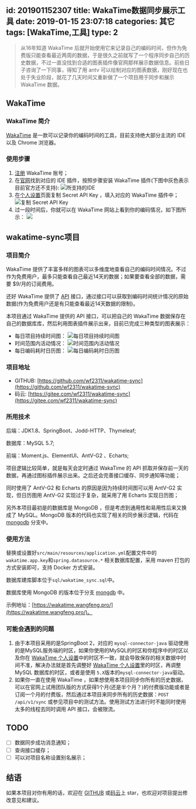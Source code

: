 id: 201901152307
title: WakaTime数据同步展示工具
date: 2019-01-15 23:07:18
categories: 其它
tags: [WakaTime,工具]
type: 2
---------
> 从16年知道 WakaTime 后就开始使用它来记录自己的编码时间，但作为免费版只能查看最近两周的数据，于是很久之前就写了一个程序同步自己的历史数据，不过一直没找到合适的图表插件像官网那样展示数据信息。前些日子咨询了一下同事，得知了用 antv 可以绘制对应的图表数据，刚好现在也处于失业阶段，就花了几天时间又重新做了一个项目用于同步和展示 WakaTime 数据。

## WakaTime

### WakaTime 简介 
[WakaTime](https://wakatime.com/) 是一款可以记录你的编码时间的工具，目前支持绝大部分主流的 IDE 以及 Chrome 浏览器。

### 使用步骤
1. [注册](https://wakatime.com/signup) WakaTime 账号；
2. 在[官网](https://wakatime.com/plugins)找到对应的 IDE 插件，按照步骤安装 WakaTime 插件(下图中灰色表示目前官方还不支持):
![所支持的IDE](https://file.wf2311.com/images/20190111125101.png)
3. 在[个人设置](https://wakatime.com/settings/account)页面复制 Secret API Key ，填入对应的 WakaTime 插件中；
![复制 Secret API Key](https://file.wf2311.com/images/20190111124627.png)
4. 过一段时间后，你就可以在 WakaTime 网站上看到你的编码情况，如下图所示： 
![](https://file.wf2311.com/images/20190111125255.png)

## wakatime-sync项目
### 项目简介
  WakaTime 提供了丰富多样的图表可以多维度地查看自己的编码时间情况。不过作为免费用户，最多只能查看自己最近14天的数据；如果要查看全部的数据，需要 $9/月的订阅费用。

  还好 WakaTime 提供了 [API](https://wakatime.com/developers) 接口，通过接口可以获取到编码时间统计情况的原始数据(作为免费用户还是有只能查看最近14天数据的限制)。

  本项目通过 WakaTime 提供的 API 接口，可以把自己的 WakaTime 数据保存在自己的数据库库，然后利用图表插件展示出来，目前已完成三种类型的图表展示：
- 每日项目持续时间图：
  ![每日项目持续时间图](https://file.wf2311.com/images/20190115180738.png)
- 时间范围内活动情况：
  ![时间范围内活动情况](https://file.wf2311.com/images/20190115180838.png)
- 每日编码耗时日历图：
  ![每日编码耗时日历图](https://file.wf2311.com/images/20190115180946.png)

### 项目地址
- GITHUB: [https://github.com/wf2311/wakatime-sync](https://github.com/wf2311/wakatime-sync)
- 码云: [https://gitee.com/wf2311/wakatime-sync](https://gitee.com/wf2311/wakatime-sync)

### 所用技术
后端：JDK1.8、SpringBoot、Jodd-HTTP、Thymeleaf;

数据库：MySQL 5.7;

前端：Moment.js、ElementUI、AntV-G2 、Echarts;

项目逻辑比较简单，就是每天会定时通过 WakaTime 的 API 抓取并保存前一天的数据，再通过图标插件展示出来。之后还会完善接口缓存、同步通知等功能；

同时使用了 AntV-G2 和 Echarts 的原因是因为持续时间图可以用 AntV-G2 实现，但日历图用 AntV-G2 实现过于复杂，就采用了用 Echarts 实现日历图；

另外本项目最初是的数据库是 MongoDB ，但是考虑到通用性和易用性后来又换成了 MySQL。MongoDB 版本的代码也实现了相关的同步展示逻辑，代码在 [mongodb](https://github.com/wf2311/wakatime-sync/tree/mongdb) 分支中。

### 使用方法
替换或设置好`src/main/resources/application.yml`配置文件中的`wakatime.app.key`和`spring.datasource.*` 相关数据库配置，采用 maven 打包的方式安装即可，支持 Docker 方式安装。

数据库建库脚本位于`sql/wakatime_sync.sql`中。

数据库使用 MongoDB 的版本位于分支 [mongdb](https://github.com/wf2311/wakatime-sync/tree/mongdb) 中。

示例地址：[https://wakatime.wangfeng.pro/](https://wakatime.wangfeng.pro/)。

### 可能会遇到的问题

1. 由于本项目采用的是SpringBoot 2，对应的 `mysql-connector-java`  驱动使用的是MySQL服务端的时区，如果你使用的MySQL的时区和你程序中的时区以及你在 [WakaTime 个人设置](https://wakatime.com/settings/preferences)中的时区不一致，就会导致保存的相关数据中时间不准，解决办法就是首先调整好 [WakaTime 个人设置](https://wakatime.com/settings/preferences)里的时区，再调整 MySQL 数据库的时区，或者是使用 `5.X`版本的`mysql-connector-java`驱动。
2. 如果你一直在使用 WakaTime ，如果想使用本项目同步你所有的历史数据，可以在官网上试用团队版的方式获得1个月(还是半个月？)的付费版功能或者是订阅一个月的付费版，然后通过本项目来同步所有的历史数据：`POST /api/v1/sync` 或参见项目中的测试方法。使用测试方法进行时不能同时使用太多的线程去同时调用 API 接口，会被限流。

## TODO
- [ ] 数据同步成功消息通知；
- [ ] 查询接口缓存；
- [ ] 可以对项目名称设置别名展示；

## 结语
如果本项目对你有用的话，欢迎在 [GITHUB]( https://github.com/wf2311/wakatime-sync)  或[码云](https://gitee.com/wf2311/wakatime-sync)上 star，也欢迎对项目提出修改意见和建议。

